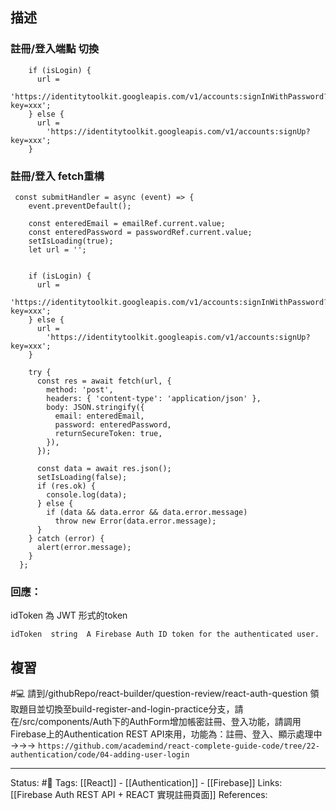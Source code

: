 ## 描述


### 註冊/登入端點 切換


```
    if (isLogin) {
      url =
        'https://identitytoolkit.googleapis.com/v1/accounts:signInWithPassword?key=xxx';
    } else {
      url =
        'https://identitytoolkit.googleapis.com/v1/accounts:signUp?key=xxx';
    }
```

### 註冊/登入 fetch重構

```
 const submitHandler = async (event) => {
    event.preventDefault();

    const enteredEmail = emailRef.current.value;
    const enteredPassword = passwordRef.current.value;
    setIsLoading(true);
    let url = '';

	
    if (isLogin) {
      url =
        'https://identitytoolkit.googleapis.com/v1/accounts:signInWithPassword?key=xxx';
    } else {
      url =
        'https://identitytoolkit.googleapis.com/v1/accounts:signUp?key=xxx';
    }

    try {
      const res = await fetch(url, {
        method: 'post',
        headers: { 'content-type': 'application/json' },
        body: JSON.stringify({
          email: enteredEmail,
          password: enteredPassword,
          returnSecureToken: true,
        }),
      });

      const data = await res.json();
      setIsLoading(false);
      if (res.ok) {
        console.log(data);
      } else {
        if (data && data.error && data.error.message)
          throw new Error(data.error.message);
      }
    } catch (error) {
      alert(error.message);
    }
  };
```


### 回應：
idToken 為 JWT 形式的token
```
idToken  string  A Firebase Auth ID token for the authenticated user.
```
## 複習


#💻 請到/githubRepo/react-builder/question-review/react-auth-question 領取題目並切換至build-register-and-login-practice分支，請在/src/components/Auth下的AuthForm增加帳密註冊、登入功能，請調用Firebase上的Authentication REST API來用，功能為：註冊、登入、顯示處理中 ->->-> `https://github.com/academind/react-complete-guide-code/tree/22-authentication/code/04-adding-user-login`
<!--SR:!2023-06-17,60,250-->




---
Status: #🌱 
Tags:
[[React]] - [[Authentication]] - [[Firebase]]
Links:
[[Firebase Auth REST API + REACT 實現註冊頁面]]
References:

